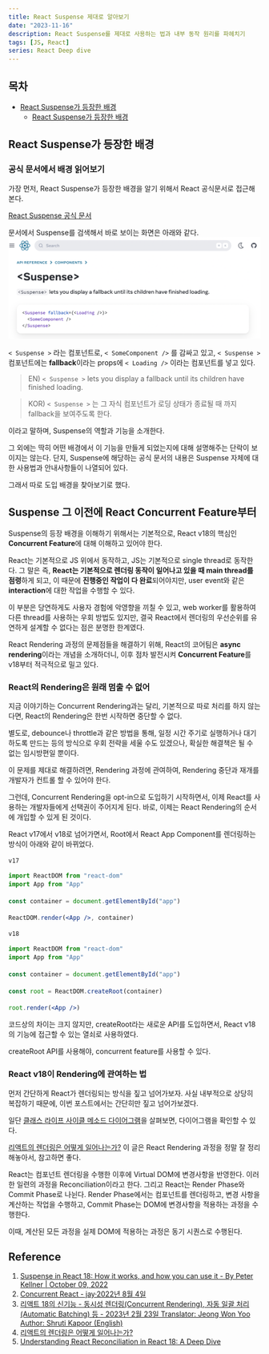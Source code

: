 ```yaml
---
title: React Suspense 제대로 알아보기
date: "2023-11-16"
description: React Suspense를 제대로 사용하는 법과 내부 동작 원리를 파헤치기
tags: [JS, React]
series: React Deep dive
---
```


## 목차

- [React Suspense가 등장한 배경](#React-Suspense가-등장한-배경)
  - [React Suspense가 등장한 배경](#React-Suspense가-등장한-배경)

## React Suspense가 등장한 배경

### 공식 문서에서 배경 읽어보기

가장 먼저, React Suspense가 등장한 배경을 알기 위해서 React 공식문서로 접근해본다.

[React Suspense 공식 문서](https://react.dev/reference/react/Suspense)

문서에서 Suspense를 검색해서 바로 보이는 화면은 아래와 같다.
![Alt text](image-1.png)

`< Suspense >` 라는 컴포넌트로, `< SomeComponent />` 를 감싸고 있고,
`< Suspense >` 컴포넌트에는 **fallback**이라는 props에 `< Loading />` 이라는 컴포넌트를 넣고 있다.

> EN) `< Suspense >` lets you display a fallback until its children have finished loading.

> KOR) `< Suspense >` 는 그 자식 컴포넌트가 로딩 상태가 종료될 때 까지 fallback을 보여주도록 한다.

이라고 말하며, Suspense의 역할과 기능을 소개한다.

그 외에는 딱히 어떤 배경에서 이 기능을 만들게 되었는지에 대해 설명해주는 단락이 보이지는 않는다.
단지, Suspense에 해당하는 공식 문서의 내용은 Suspense 자체에 대한 사용법과 안내사항들이 나열되어 있다.

그래서 따로 도입 배경을 찾아보기로 했다.

## Suspense 그 이전에 React Concurrent Feature부터

Suspense의 등장 배경을 이해하기 위해서는 기본적으로, React v18의 핵심인 **Concurrent Feature**에 대해 이해하고 있어야 한다.

React는 기본적으로 JS 위에서 동작하고, JS는 기본적으로 single thread로 동작한다. 그 말은 즉, **React는 기본적으로 렌더링 동작이 일어나고 있을 때 main thread를 점령**하게 되고, 이 때문에 **진행중인 작업이 다 완료**되어야지만, user event와 같은 **interaction**에 대한 작업을 수행할 수 있다.

이 부분은 당연하게도 사용자 경험에 악영향을 끼칠 수 있고, web worker를 활용하여 다른 thread를 사용하는 우회 방법도 있지만, 결국 React에서 렌더링의 우선순위를 유연하게 설계할 수 없다는 점은 분명한 한계였다.

React Rendering 과정의 문제점들을 해결하기 위해, React의 코어팀은 **async rendering**이라는 개념을 소개하더니, 이후 점차 발전시켜 **Concurrent Feature**를 v18부터 적극적으로 밀고 있다.

### React의 Rendering은 원래 멈출 수 없어

지금 이야기하는 Concurrent Rendering과는 달리, 기본적으로 따로 처리를 하지 않는다면, React의 Rendering은 한번 시작하면 중단할 수 없다.

별도로, debounce나 throttle과 같은 방법을 통해, 일정 시간 주기로 실행하거나 대기하도록 만드는 등의 방식으로 우회 전략을 세울 수도 있겠으나, 확실한 해결책은 될 수 없는 임시방편일 뿐이다.

이 문제를 제대로 해결하려면, Rendering 과정에 관여하여, Rendering 중단과 재개를 개발자가 컨트롤 할 수 있어야 한다.

그런데, Concurrent Rendering을 opt-in으로 도입하기 시작하면서, 이제 React를 사용하는 개발자들에게 선택권이 주어지게 된다. 바로, 이제는 React Rendering의 순서에 개입할 수 있게 된 것이다.

React v17에서 v18로 넘어가면서, Root에서 React App Component를 렌더링하는 방식이 아래와 같이 바뀌었다.

`v17`

```jsx
import ReactDOM from "react-dom"
import App from "App"

const container = document.getElementById("app")

ReactDOM.render(<App />, container)
```

`v18`

```jsx
import ReactDOM from "react-dom"
import App from "App"

const container = document.getElementById("app")

const root = ReactDOM.createRoot(container)

root.render(<App />)
```

코드상의 차이는 크지 않지만, createRoot라는 새로운 API를 도입하면서, React v18의 기능에 접근할 수 있는 열쇠로 사용하였다.

createRoot API를 사용해야, concurrent feature를 사용할 수 있다.

### React v18이 Rendering에 관여하는 법

먼저 간단하게 React가 렌더링되는 방식을 짚고 넘어가보자.
사실 내부적으로 상당히 복잡하기 때문에, 이번 포스트에서는 간단히만 짚고 넘어가보겠다.

일단 [클래스 라이프 사이클 메소드 다이어그램](https://projects.wojtekmaj.pl/react-lifecycle-methods-diagram/)을 살펴보면, 다이어그램을 확인할 수 있다.

[리액트의 렌더링은 어떻게 일어나는가?](https://yceffort.kr/2022/04/deep-dive-in-react-rendering) 이 글은 React Rendering 과정을 정말 잘 정리해놓아서, 참고하면 좋다.

React는 컴포넌트 렌더링을 수행한 이후에 Virtual DOM에 변경사항을 반영한다. 이러한 일련의 과정을 Reconciliation이라고 한다. 그리고 React는 Render Phase와 Commit Phase로 나뉜다. Render Phase에서는 컴포넌트를 렌더링하고, 변경 사항을 계산하는 작업을 수행하고, Commit Phase는 DOM에 변경사항을 적용하는 과정을 수행한다.

이때, 계산된 모든 과정을 실제 DOM에 적용하는 과정은 동기 시퀀스로 수행된다.

## Reference

1. [Suspense in React 18: How it works, and how you can use it - By Peter Kellner | October 09, 2022](https://www.pluralsight.com/blog/software-development/suspense-react-18-explained)
2. [Concurrent React - jay·2022년 8월 4일](https://velog.io/@jay/Concurrent-React)
3. [리액트 18의 신기능 - 동시성 렌더링(Concurrent Rendering), 자동 일괄 처리(Automatic Batching) 등 - 2023년 2월 23일 Translator: Jeong Won Yoo Author: Shruti Kapoor (English)](https://www.freecodecamp.org/korean/news/riaegteu-18yi-singineung-dongsiseong-rendeoring-concurrent-rendering-jadong-ilgwal-ceori-automatic-batching-deung/)
4. [리액트의 렌더링은 어떻게 일어나는가?](https://yceffort.kr/2022/04/deep-dive-in-react-rendering)
5. [Understanding React Reconciliation in React 18: A Deep Dive](https://medium.com/@souviksen093/understanding-react-reconciliation-in-react-18-a-deep-dive-16b083e5592a)
